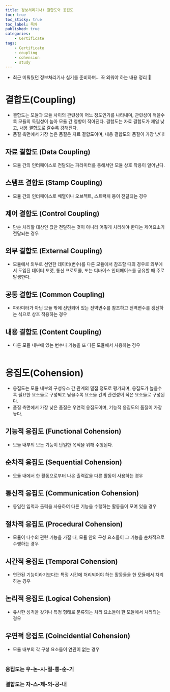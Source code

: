 ```yaml
---
title: 정보처리기사) 결합도와 응집도
toc: true
toc_sticky: true
toc_label: 목차
published: true
categories:
    - Certificate
tags:
    - Certificate
    - coupling
    - cohension
    - study
---
```


* 최근 미뤄뒀던 정보처리기사 실기를 준비하며... 꼭 외워야 하는 내용 정리 🥲
 
# 결합도(Coupling)
* 결합도는 모듈과 모듈 사이의 관련성이 어느 정도인가를 나타내며, 관련성이 적을수록 모듈의 독립성이 높아 모듈 간 영향이 작아진다. 결합도는 자료 결합도가 제일 낮고, 내용 결합도로 갈수록 강해진다. 
* 품질 측면에서 가장 높은 품질은 자료 결합도이며, 내용 결합도의 품질이 가장 낮다!

## 자료 결합도 (Data Coupling)
* 모듈 간의 인터페이스로 전달되는 파라미터를 통해서만 모듈 상호 작용이 일어난다.

## 스탬프 결합도 (Stamp Coupling)
* 모듈 간의 인터페이스로 배열이나 오브젝트, 스트럭처 등이 전달되는 경우

## 제어 결합도 (Control Coupling)
* 단순 처리할 대상인 값만 전달하는 것이 아니라 어떻게 처리해야 한다는 제어요소가 전달되는 경우

## 외부 결합도 (External Coupling)
* 모듈에서 외부로 선언한 데이터(변수)를 다른 모듈에서 참조할 때의 경우로 외부에서 도입된 데이터 포맷, 통신 프로토콜, 또는 디바이스 인터페이스를 공유할 때 주로 발생한다.

## 공통 결합도 (Common Coupling)
* 파라미터가 아닌 모듈 밖에 선언되어 있는 전역변수를 참조하고 전역변수를 갱신하는 식으로 상호 작용하는 경우

## 내용 결합도 (Content Coupling)
* 다른 모듈 내부에 있는 변수나 기능을 또 다른 모듈에서 사용하는 경우<br><br>

# 응집도(Cohension)
* 응집도는 모듈 내부의 구성유소 간 관계의 밀접 정도로 평가되며, 응집도가 높을수록 필요한 요소들로 구성되고 낮을수록 요소들 간의 관련성이 적은 요소들로 구성된다.
* 품질 측면에서 가장 낮은 품질은 우연적 응집도이며, 기능적 응집도의 품질이 가장 높다.

## 기능적 응집도 (Functional Cohension)
* 모듈 내부의 모든 기능이 단일한 목적을 위해 수행된다.

## 순차적 응집도 (Sequential Cohension)
* 모듈 내에서 한 활동으로부터 나온 출력값을 다른 활동이 사용하는 경우

## 통신적 응집도 (Communication Cohension)
* 동일한 입력과 출력을 사용하여 다른 기능을 수행하는 활동들이 모여 있을 경우

## 절차적 응집도 (Procedural Cohension)
* 모듈이 다수의 관련 기능을 가질 때, 모듈 안의 구성 요소들이 그 기능을 순차적으로 수행하는 경우

## 시간적 응집도 (Temporal Cohension)
* 연관된 기능이라기보다는 특정 시간에 처리되어야 하는 활동들을 한 모듈에서 처리하는 경우

## 논리적 응집도 (Logical Cohension)
* 유사한 성격을 갖거나 특정 형태로 분류되는 처리 요소들이 한 모듈에서 처리되는 경우

## 우연적 응집도 (Coincidential Cohension)
* 모듈 내부의 각 구성 요소들이 연관이 없는 경우<br><br>

### 응집도는 우-논-시-절-통-순-기
### 결합도는 자-스-제-외-공-내 
